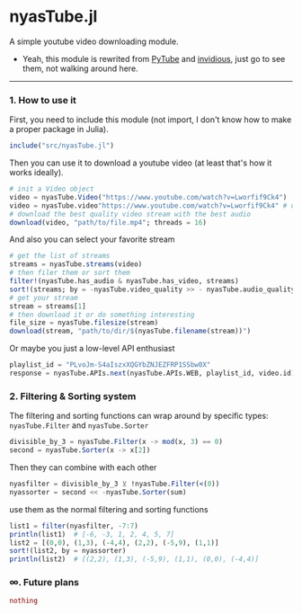 # nyasTube.jl

A simple youtube video downloading module.

* Yeah, this module is rewrited from [PyTube](https://github.com/pytube/pytube) and
[invidious](https://github.com/iv-org/invidious), just go to see them, not walking around here.

---

### 1. How to use it

First, you need to include this module (not import, I don't know how to make a proper package in Julia).

```julia
include("src/nyasTube.jl")
```

Then you can use it to download a youtube video (at least that's how it works ideally).

```julia
# init a Video object
video = nyasTube.Video("https://www.youtube.com/watch?v=Lworfif9Ck4")
video = nyasTube.video"https://www.youtube.com/watch?v=Lworfif9Ck4" # use string macro
# download the best quality video stream with the best audio
download(video, "path/to/file.mp4"; threads = 16)
```

And also you can select your favorite stream

```julia
# get the list of streams
streams = nyasTube.streams(video)
# then filer them or sort them
filter!(nyasTube.has_audio & nyasTube.has_video, streams)
sort!(streams; by = -nyasTube.video_quality >> - nyasTube.audio_quality)
# get your stream
stream = streams[1]
# then download it or do something interesting
file_size = nyasTube.filesize(stream)
download(stream, "path/to/dir/$(nyasTube.filename(stream))")
```

Or maybe you just a low-level API enthusiast

```julia
playlist_id = "PLvoJm-S4aIszxXQGYbZNJEZFRP1SSbw0X"
response = nyasTube.APIs.next(nyasTube.APIs.WEB, playlist_id, video.id)
```

### 2. Filtering & Sorting system

The filtering and sorting functions can wrap around by specific types:
`nyasTube.Filter` and `nyasTube.Sorter`

```julia
divisible_by_3 = nyasTube.Filter(x -> mod(x, 3) == 0)
second = nyasTube.Sorter(x -> x[2])
```

Then they can combine with each other

```julia
nyasfilter = divisible_by_3 ⊻ !nyasTube.Filter(<(0))
nyassorter = second << -nyasTube.Sorter(sum)
```

use them as the normal filtering and sorting functions

```julia
list1 = filter(nyasfilter, -7:7)
println(list1)  # [-6, -3, 1, 2, 4, 5, 7]
list2 = [(0,0), (1,3), (-4,4), (2,2), (-5,9), (1,1)]
sort!(list2, by = nyassorter)
println(list2)  # [(2,2), (1,3), (-5,9), (1,1), (0,0), (-4,4)]
```

### ∞. Future plans

```julia
nothing
```